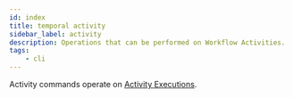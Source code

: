 ```yaml
---
id: index
title: temporal activity
sidebar_label: activity
description: Operations that can be performed on Workflow Activities.
tags:
	- cli
---
```


Activity commands operate on [Activity Executions](/concepts/what-is-an-activity-execution).
